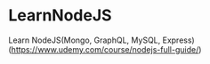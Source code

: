 # LearnNodeJS

Learn NodeJS(Mongo, GraphQL, MySQL, Express)(https://www.udemy.com/course/nodejs-full-guide/)
